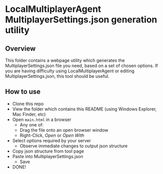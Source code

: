 # LocalMultiplayerAgent MultiplayerSettings.json generation utility

## Overview

This folder contains a webpage utility which generates the MultiplayerSettings.json file you need, based on a set of chosen options. If you are having difficulty using LocalMultiplayerAgent or editing MultiplayerSettings.json, this tool should be useful.

## How to use

* Clone this repo
* View the folder which contains this README (using Windows Explorer, Mac Finder, etc)
* Open ```main.html``` in a browser
    * Any one of:
    * Drag the file onto an open browser window
    * Right-Click, _Open_ or _Open With_
* Select options required by your server
    * Observe immediate changes to output json structure
* Copy json structure from tool page
* Paste into MultiplayerSettings.json
    * Save
* DONE!

